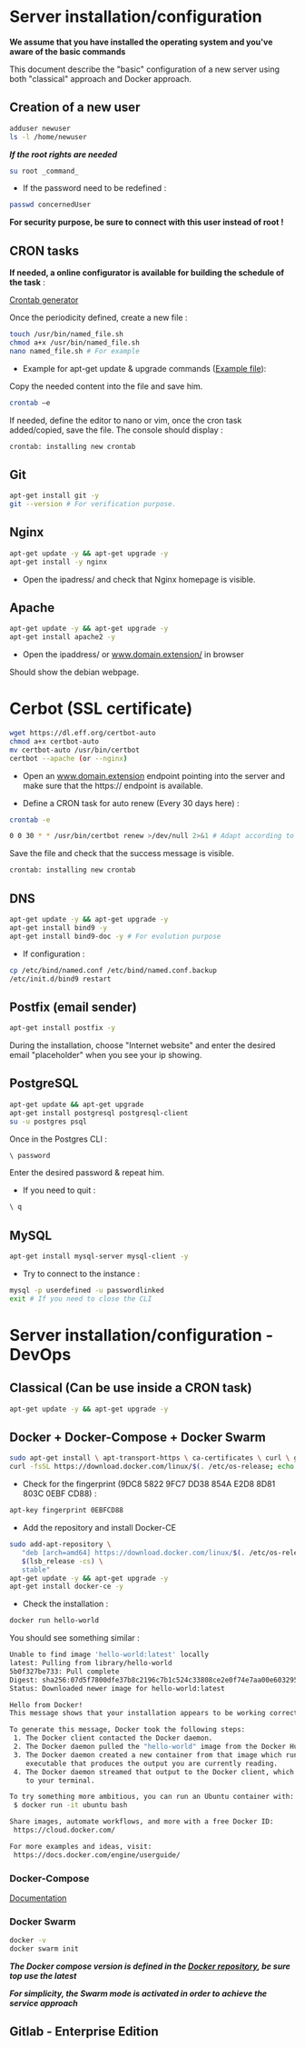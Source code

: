 # Server installation/configuration

**We assume that you have installed the operating system and you've aware of the basic commands**

This document describe the "basic" configuration of a new server using both "classical" approach and Docker approach.

## Creation of a new user

```bash
adduser newuser
ls -l /home/newuser
```

**_If the root rights are needed_**

```bash
su root _command_
```

- If the password need to be redefined :

```bash
passwd concernedUser
```

**For security purpose, be sure to connect with this user instead of root !**

## CRON tasks

**If needed, a online configurator is available for building the schedule of the task** :

[Crontab generator](https://crontab-generator.org/)

Once the periodicity defined, create a new file :

```bash
touch /usr/bin/named_file.sh
chmod a+x /usr/bin/named_file.sh
nano named_file.sh # For example
```

- Example for apt-get update & upgrade commands ([Example file](CRON/update.sh)):

Copy the needed content into the file and save him.

```bash
crontab –e
```

If needed, define the editor to nano or vim, once the cron task added/copied, save the file.
The console should display :

```bash
crontab: installing new crontab
```

## Git

```bash
apt-get install git -y
git --version # For verification purpose.
```

## Nginx

```bash
apt-get update -y && apt-get upgrade -y
apt-get install -y nginx
```

- Open the ipadress/ and check that Nginx homepage is visible.

## Apache

```bash
apt-get update -y && apt-get upgrade -y
apt-get install apache2 -y
```
- Open the ipaddress/ or www.domain.extension/ in browser

Should show the debian webpage.

# Cerbot (SSL certificate)

```bash
wget https://dl.eff.org/certbot-auto
chmod a+x certbot-auto
mv certbot-auto /usr/bin/certbot
certbot --apache (or --nginx)
```

- Open an www.domain.extension endpoint pointing into the server and make sure that the https:// endpoint is available.

- Define a CRON task for auto renew (Every 30 days here) :

```bash
crontab -e
```

```bash
0 0 30 * * /usr/bin/certbot renew >/dev/null 2>&1 # Adapt according to your installation.
```

Save the file and check that the success message is visible.

```bash
crontab: installing new crontab
```

## DNS

```bash
apt-get update -y && apt-get upgrade -y
apt-get install bind9 -y
apt-get install bind9-doc -y # For evolution purpose
```

- If configuration :

```bash
cp /etc/bind/named.conf /etc/bind/named.conf.backup
/etc/init.d/bind9 restart
```

## Postfix (email sender)

```bash
apt-get install postfix -y
```

During the installation, choose "Internet website" and enter the desired email "placeholder" when you see your ip showing.

## PostgreSQL

```bash
apt-get update && apt-get upgrade
apt-get install postgresql postgresql-client
su -u postgres psql
```

Once in the Postgres CLI :

```bash
\ password
```
Enter the desired password & repeat him.

- If you need to quit :

```bash
\ q
```

## MySQL

```bash
apt-get install mysql-server mysql-client -y
```

- Try to connect to the instance :

```bash
mysql -p userdefined -u passwordlinked
exit # If you need to close the CLI
```

# Server installation/configuration - DevOps

## Classical (Can be use inside a CRON task)

```bash
apt-get update -y && apt-get upgrade -y
```

## Docker + Docker-Compose + Docker Swarm

```bash
sudo apt-get install \ apt-transport-https \ ca-certificates \ curl \ gnupg2 \ software-properties-common -y
curl -fsSL https://download.docker.com/linux/$(. /etc/os-release; echo "$ID")/gpg | sudo apt-key add -
```

- Check for the fingerprint (9DC8 5822 9FC7 DD38 854A E2D8 8D81 803C 0EBF CD88) :

```bash
apt-key fingerprint 0EBFCD88
```

- Add the repository and install Docker-CE

```bash
sudo add-apt-repository \
   "deb [arch=amd64] https://download.docker.com/linux/$(. /etc/os-release; echo "$ID") \
   $(lsb_release -cs) \
   stable"
apt-get update -y && apt-get upgrade -y
apt-get install docker-ce -y
```

- Check the installation :

```bash
docker run hello-world
```

You should see something similar : 

```bash
Unable to find image 'hello-world:latest' locally
latest: Pulling from library/hello-world
5b0f327be733: Pull complete
Digest: sha256:07d5f7800dfe37b8c2196c7b1c524c33808ce2e0f74e7aa00e603295ca9a0972
Status: Downloaded newer image for hello-world:latest

Hello from Docker!
This message shows that your installation appears to be working correctly.

To generate this message, Docker took the following steps:
 1. The Docker client contacted the Docker daemon.
 2. The Docker daemon pulled the "hello-world" image from the Docker Hub.
 3. The Docker daemon created a new container from that image which runs the
    executable that produces the output you are currently reading.
 4. The Docker daemon streamed that output to the Docker client, which sent it
    to your terminal.

To try something more ambitious, you can run an Ubuntu container with:
 $ docker run -it ubuntu bash

Share images, automate workflows, and more with a free Docker ID:
 https://cloud.docker.com/

For more examples and ideas, visit:
 https://docs.docker.com/engine/userguide/
```

### Docker-Compose

[Documentation]('https://docs.docker.com/compose/install/')

### Docker Swarm

```bash
docker -v
docker swarm init
```

**_The Docker compose version is defined in the [Docker repository](https://github.com/docker/compose/releases), be sure top use the latest_**

**_For simplicity, the Swarm mode is activated in order to achieve the service approach_**

## Gitlab - Enterprise Edition
